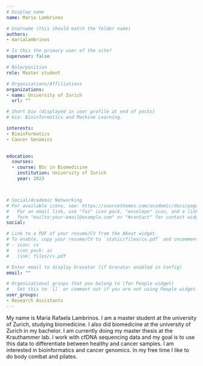 ```yaml
---
# Display name
name: Maria Lambrinos

# Username (this should match the folder name)
authors:
- marialambrinos

# Is this the primary user of the site?
superuser: false

# Role/position
role: Master student

# Organizations/Affiliations
organizations:
- name: University of Zurich
  url: ""

# Short bio (displayed in user profile at end of posts)
# bio: Bioinformatics and Machine Learning.

interests:
- Bioinformatics
- Cancer Genomics
 

education:
  courses:
  - course: BSc in Biomedicine
    institution: University of Zurich
    year: 2023



# Social/Academic Networking
# For available icons, see: https://sourcethemes.com/academic/docs/page-builder/#icons
#   For an email link, use "fas" icon pack, "envelope" icon, and a link in the
#   form "mailto:your-email@example.com" or "#contact" for contact widget.
social:

# Link to a PDF of your resume/CV from the About widget.
# To enable, copy your resume/CV to `static/files/cv.pdf` and uncomment the lines below.
# - icon: cv
#   icon_pack: ai
#   link: files/cv.pdf

# Enter email to display Gravatar (if Gravatar enabled in Config)
email: ""

# Organizational groups that you belong to (for People widget)
#   Set this to `[]` or comment out if you are not using People widget.
user_groups:
- Research Assistants
---
```


My name is Maria Rafaela Lambrinos. I am a master student at the university of Zurich, studying biomedicine. I also did biomedicine at the university of Zurich in my bachelor. I am currently doing my master thesis at the Krauthammer lab. I work with cfDNA sequencing data and my goal is to use this data to differentiate between healthy and cancer samples. I am interested in bioinformatics and cancer genomics. In my free time I like to do body combat and pilates. 